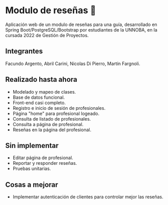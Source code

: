 # Modulo de reseñas :hotel:
Aplicación web de un modulo de reseñas para una guía, desarrollado en Spring Boot/PostgreSQL/Bootstrap por estudiantes de la UNNOBA, en la cursada 2022 de Gestión de Proyectos.

## Integrantes

Facundo Argento, Abril Carini, Nicolas Di Pierro, Martín Fargnoli.

## Realizado hasta ahora

* Modelado y mapeo de clases.
* Base de datos funcional.
* Front-end casi completo.
* Registro e inicio de sesión de profesionales.
* Página "home" para profesional logeado.
* Consulta de listado de profesionales.
* Consulta a página de profesional.
* Reseñas en la página del profesional.

## Sin implementar

* Editar página de profesional.
* Reportar y responder reseñas.
* Pruebas unitarias.

## Cosas a mejorar

* Implementar autenticación de clientes para controlar mejor las reseñas.
